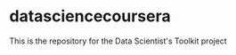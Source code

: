datasciencecoursera
===================

This is the repository for the Data Scientist's Toolkit project
